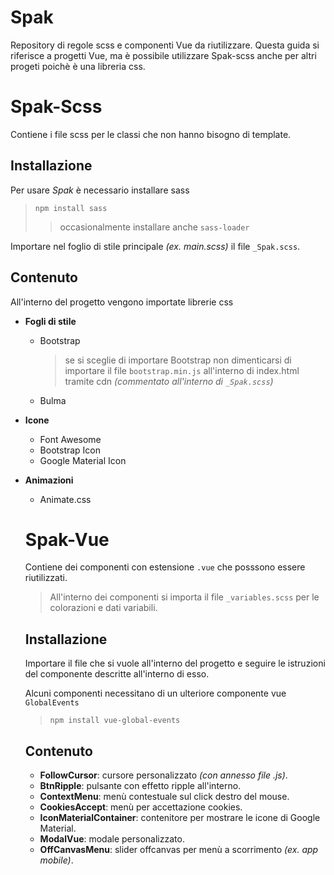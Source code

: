 # Spak
Repository di regole scss e componenti Vue da riutilizzare.
Questa guida si riferisce a progetti Vue, ma è possibile utilizzare Spak-scss anche per altri progeti poichè è una libreria css.

# Spak-Scss
Contiene i file scss per le classi che non hanno bisogno di template.

## Installazione

Per usare *Spak* è necessario installare sass
> `npm install sass`
>> occasionalmente installare anche `sass-loader`

Importare nel foglio di stile principale *(ex. main.scss)* il file `_Spak.scss`.

## Contenuto

All'interno del progetto vengono importate librerie css
- **Fogli di stile**
  - Bootstrap
    > se si sceglie di importare Bootstrap non dimenticarsi di importare il file `bootstrap.min.js` all'interno di index.html tramite cdn *(commentato all'interno di `_Spak.scss`)*
  - Bulma
- **Icone**
  - Font Awesome
  - Bootstrap Icon
  - Google Material Icon
- **Animazioni**
  - Animate.css
  
  # Spak-Vue
  Contiene dei componenti con estensione `.vue` che posssono essere riutilizzati.
  > All'interno dei componenti si importa il file `_variables.scss` per le colorazioni e dati variabili.
  
  ## Installazione 
  Importare il file che si vuole all'interno del progetto e seguire le istruzioni del componente descritte all'interno di esso.
  
  Alcuni componenti necessitano di un ulteriore componente vue `GlobalEvents`
  > `npm install vue-global-events`
  
  ## Contenuto
  - **FollowCursor**: cursore personalizzato *(con annesso file .js)*.
  - **BtnRipple**: pulsante con effetto ripple all'interno.
  - **ContextMenu**: menù contestuale sul click destro del mouse.
  - **CookiesAccept**: menù per accettazione cookies.
  - **IconMaterialContainer**: contenitore per mostrare le icone di Google Material.
  - **ModalVue**: modale personalizzato.
  - **OffCanvasMenu**: slider offcanvas per menù a scorrimento *(ex. app mobile)*.
  
